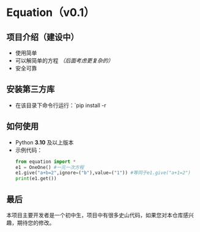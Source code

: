 # Equation（v0.1）
## 项目介绍（建设中）
- 使用简单
- 可以解简单的方程 *（后面考虑更复杂的）*
- 安全可靠
## 安装第三方库
- 在该目录下命令行运行：`pip install -r 
## 如何使用
- Python **3.10** 及以上版本
- 示例代码：
  ```python
  from equation import *
  e1 = OneOne() #一元一次方程
  e1.give("a+b=2",ignore=("b"),value=("1")) #等同于e1.give("a+1=2")
  print(e1.get())
  ```
## 最后
本项目主要开发者是一个初中生，项目中有很多史山代码，如果您对本仓库感兴趣，期待您的修改。